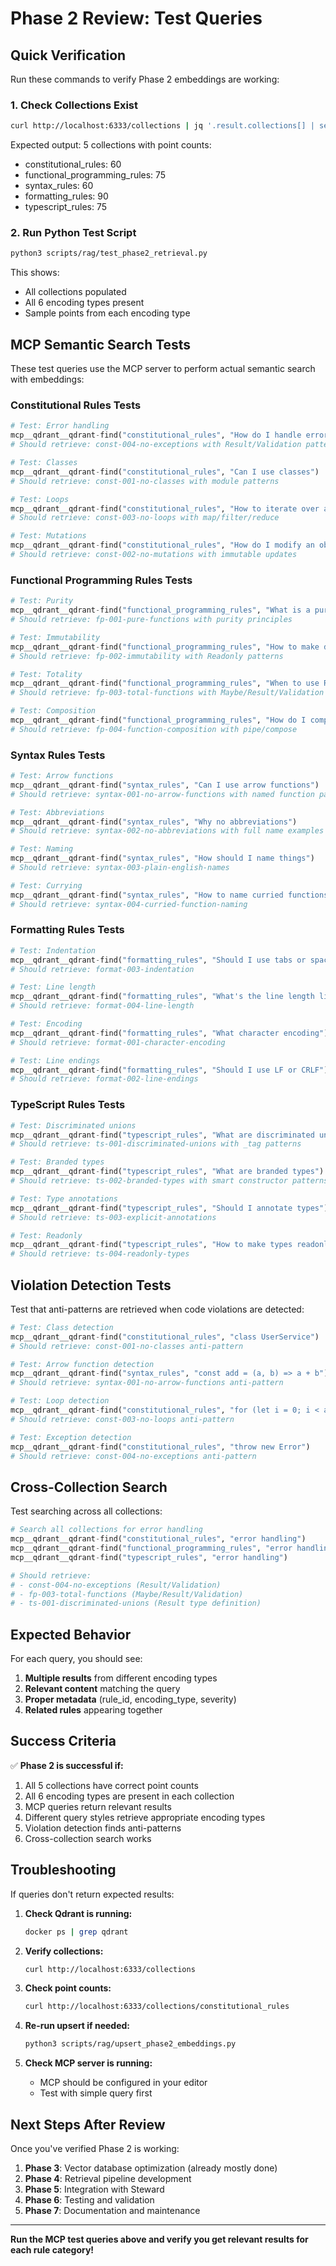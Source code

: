 # Phase 2 Review: Test Queries

## Quick Verification

Run these commands to verify Phase 2 embeddings are working:

### 1. Check Collections Exist

```bash
curl http://localhost:6333/collections | jq '.result.collections[] | select(.name | startswith("constitutional") or startswith("functional") or startswith("syntax") or startswith("formatting") or startswith("typescript")) | {name, points_count: .points_count}'
```

Expected output: 5 collections with point counts:
- constitutional_rules: 60
- functional_programming_rules: 75
- syntax_rules: 60
- formatting_rules: 90
- typescript_rules: 75

### 2. Run Python Test Script

```bash
python3 scripts/rag/test_phase2_retrieval.py
```

This shows:
- All collections populated
- All 6 encoding types present
- Sample points from each encoding type

## MCP Semantic Search Tests

These test queries use the MCP server to perform actual semantic search with embeddings:

### Constitutional Rules Tests

```python
# Test: Error handling
mcp__qdrant__qdrant-find("constitutional_rules", "How do I handle errors")
# Should retrieve: const-004-no-exceptions with Result/Validation patterns

# Test: Classes
mcp__qdrant__qdrant-find("constitutional_rules", "Can I use classes")
# Should retrieve: const-001-no-classes with module patterns

# Test: Loops
mcp__qdrant__qdrant-find("constitutional_rules", "How to iterate over array")
# Should retrieve: const-003-no-loops with map/filter/reduce

# Test: Mutations
mcp__qdrant__qdrant-find("constitutional_rules", "How do I modify an object")
# Should retrieve: const-002-no-mutations with immutable updates
```

### Functional Programming Rules Tests

```python
# Test: Purity
mcp__qdrant__qdrant-find("functional_programming_rules", "What is a pure function")
# Should retrieve: fp-001-pure-functions with purity principles

# Test: Immutability
mcp__qdrant__qdrant-find("functional_programming_rules", "How to make data immutable")
# Should retrieve: fp-002-immutability with Readonly patterns

# Test: Totality
mcp__qdrant__qdrant-find("functional_programming_rules", "When to use Result vs Validation")
# Should retrieve: fp-003-total-functions with Maybe/Result/Validation

# Test: Composition
mcp__qdrant__qdrant-find("functional_programming_rules", "How do I compose functions")
# Should retrieve: fp-004-function-composition with pipe/compose
```

### Syntax Rules Tests

```python
# Test: Arrow functions
mcp__qdrant__qdrant-find("syntax_rules", "Can I use arrow functions")
# Should retrieve: syntax-001-no-arrow-functions with named function patterns

# Test: Abbreviations
mcp__qdrant__qdrant-find("syntax_rules", "Why no abbreviations")
# Should retrieve: syntax-002-no-abbreviations with full name examples

# Test: Naming
mcp__qdrant__qdrant-find("syntax_rules", "How should I name things")
# Should retrieve: syntax-003-plain-english-names

# Test: Currying
mcp__qdrant__qdrant-find("syntax_rules", "How to name curried functions")
# Should retrieve: syntax-004-curried-function-naming
```

### Formatting Rules Tests

```python
# Test: Indentation
mcp__qdrant__qdrant-find("formatting_rules", "Should I use tabs or spaces")
# Should retrieve: format-003-indentation

# Test: Line length
mcp__qdrant__qdrant-find("formatting_rules", "What's the line length limit")
# Should retrieve: format-004-line-length

# Test: Encoding
mcp__qdrant__qdrant-find("formatting_rules", "What character encoding")
# Should retrieve: format-001-character-encoding

# Test: Line endings
mcp__qdrant__qdrant-find("formatting_rules", "Should I use LF or CRLF")
# Should retrieve: format-002-line-endings
```

### TypeScript Rules Tests

```python
# Test: Discriminated unions
mcp__qdrant__qdrant-find("typescript_rules", "What are discriminated unions")
# Should retrieve: ts-001-discriminated-unions with _tag patterns

# Test: Branded types
mcp__qdrant__qdrant-find("typescript_rules", "What are branded types")
# Should retrieve: ts-002-branded-types with smart constructor patterns

# Test: Type annotations
mcp__qdrant__qdrant-find("typescript_rules", "Should I annotate types")
# Should retrieve: ts-003-explicit-annotations

# Test: Readonly
mcp__qdrant__qdrant-find("typescript_rules", "How to make types readonly")
# Should retrieve: ts-004-readonly-types
```

## Violation Detection Tests

Test that anti-patterns are retrieved when code violations are detected:

```python
# Test: Class detection
mcp__qdrant__qdrant-find("constitutional_rules", "class UserService")
# Should retrieve: const-001-no-classes anti-pattern

# Test: Arrow function detection
mcp__qdrant__qdrant-find("syntax_rules", "const add = (a, b) => a + b")
# Should retrieve: syntax-001-no-arrow-functions anti-pattern

# Test: Loop detection
mcp__qdrant__qdrant-find("constitutional_rules", "for (let i = 0; i < array.length; i++)")
# Should retrieve: const-003-no-loops anti-pattern

# Test: Exception detection
mcp__qdrant__qdrant-find("constitutional_rules", "throw new Error")
# Should retrieve: const-004-no-exceptions anti-pattern
```

## Cross-Collection Search

Test searching across all collections:

```python
# Search all collections for error handling
mcp__qdrant__qdrant-find("constitutional_rules", "error handling")
mcp__qdrant__qdrant-find("functional_programming_rules", "error handling")
mcp__qdrant__qdrant-find("typescript_rules", "error handling")

# Should retrieve:
# - const-004-no-exceptions (Result/Validation)
# - fp-003-total-functions (Maybe/Result/Validation)
# - ts-001-discriminated-unions (Result type definition)
```

## Expected Behavior

For each query, you should see:
1. **Multiple results** from different encoding types
2. **Relevant content** matching the query
3. **Proper metadata** (rule_id, encoding_type, severity)
4. **Related rules** appearing together

## Success Criteria

✅ **Phase 2 is successful if:**
1. All 5 collections have correct point counts
2. All 6 encoding types are present in each collection
3. MCP queries return relevant results
4. Different query styles retrieve appropriate encoding types
5. Violation detection finds anti-patterns
6. Cross-collection search works

## Troubleshooting

If queries don't return expected results:

1. **Check Qdrant is running:**
   ```bash
   docker ps | grep qdrant
   ```

2. **Verify collections:**
   ```bash
   curl http://localhost:6333/collections
   ```

3. **Check point counts:**
   ```bash
   curl http://localhost:6333/collections/constitutional_rules
   ```

4. **Re-run upsert if needed:**
   ```bash
   python3 scripts/rag/upsert_phase2_embeddings.py
   ```

5. **Check MCP server is running:**
   - MCP should be configured in your editor
   - Test with simple query first

## Next Steps After Review

Once you've verified Phase 2 is working:

1. **Phase 3**: Vector database optimization (already mostly done)
2. **Phase 4**: Retrieval pipeline development
3. **Phase 5**: Integration with Steward
4. **Phase 6**: Testing and validation
5. **Phase 7**: Documentation and maintenance

---

**Run the MCP test queries above and verify you get relevant results for each rule category!**
